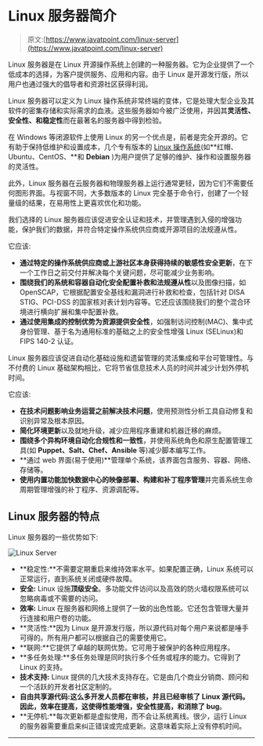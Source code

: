 # Linux 服务器简介

> 原文:[https://www.javatpoint.com/linux-server](https://www.javatpoint.com/linux-server)

Linux 服务器是在 Linux 开源操作系统上创建的一种服务器。它为企业提供了一个低成本的选择，为客户提供服务、应用和内容。由于 Linux 是开源发行版，所以用户也通过强大的倡导者和资源社区获得利润。

Linux 服务器可以定义为 Linux 操作系统非常终端的变体，它是处理大型企业及其软件的密集存储和实际需求的血液。这些服务器如今被广泛使用，并因其**灵活性、安全性、**和**稳定性**而在最著名的服务器中得到检验。

在 Windows 等闭源软件上使用 Linux 的另一个优点是，前者是完全开源的。它有助于保持低维护和设置成本，几个专有版本的 [Linux 操作系统](https://www.javatpoint.com/linux-tutorial)(如**红帽、Ubuntu、CentOS、**和 **Debian** )为用户提供了足够的维护、操作和设置服务器的灵活性。

此外，Linux 服务器在云服务器和物理服务器上运行通常更轻，因为它们不需要任何图形界面。与视窗不同，大多数版本的 Linux 完全基于命令行，创建了一个轻量级的结果，在易用性上更喜欢优化和功能。

我们选择的 Linux 服务器应该促进安全认证和技术，并管理遇到入侵的增强功能，保护我们的数据，并符合特定操作系统供应商或开源项目的法规遵从性。

它应该:

*   **通过特定的操作系统供应商或上游社区本身获得持续的敏感性安全更新**，在下一个工作日之前交付并解决每个关键问题，尽可能减少业务影响。
*   **围绕我们的系统和容器自动化安全配置补救和法规遵从性**以及图像扫描，如 OpenSCAP，它根据配置安全基线和漏洞进行补救和检查，包括针对 DISA STIG、PCI-DSS 的国家核对表计划内容等。它还应该围绕我们的整个混合环境进行横向扩展和集中配置补救。
*   **通过使用集成的控制优势为资源提供安全性**，如强制访问控制(MAC)、集中式身份管理、基于名为通用标准的基础之上的安全性增强 Linux (SELinux)和 FIPS 140-2 认证。

Linux 服务器应该促进自动化基础设施和遗留管理的灵活集成和平台可管理性。与不付费的 Linux 基础架构相比，它将节省信息技术人员的时间并减少计划外停机时间。

它应该:

*   **在技术问题影响业务运营之前解决技术问题**，使用预测性分析工具自动修复和识别异常及根本原因。
*   **简化环境更新**以及就地升级，减少应用程序重建和机器迁移的麻烦。
*   **围绕多个异构环境自动化合规性和一致性**，并使用系统角色和原生配置管理工具(如 **Puppet、Salt、Chef、Ansible** 等)减少脚本编写工作。
*   **通过 web 界面(易于使用)**管理单个系统，该界面包含服务、容器、网络、存储等。
*   **使用内置功能加快数据中心的映像部署、构建和补丁程序管理**并完善系统生命周期管理增强的补丁程序、资源调配等。

## Linux 服务器的特点

Linux 服务器的一些优势如下:

![Linux Server](../Images/1ff46ad816f0f896dbf6a864a44b74ea.png)

*   **稳定性:**不需要定期重启来维持效率水平。如果配置正确，Linux 系统可以正常运行，直到系统关闭或硬件故障。
*   **安全:** Linux 设施**顶级安全**。多功能文件访问以及高效的防火墙权限系统可以忽略病毒或不需要的访问。
*   **效率:** Linux 在服务器和网络上提供了一致的出色性能。它还包含管理大量并行连接和用户卷的功能。
*   **灵活性:**因为 Linux 是开源发行版，所以源代码对每个用户来说都是唾手可得的。所有用户都可以根据自己的需要使用它。
*   **联网:**它提供了卓越的联网优势。它可用于被保护的各种应用程序。
*   **多任务处理:**多任务处理是同时执行多个任务或程序的能力。它得到了 Linux 的支持。
*   **技术支持:** Linux 提供的几大技术支持存在。它是由几个商业分销商、顾问和一个活跃的开发者社区定制的。
*   **自由共享源代码:**这么多开发人员都在审核，并且已经审核了 Linux 源代码。因此，效率在提高，这使得**性能增强，安全性提高，**和**消除了 bug**。
*   **无停机:**每次更新都是虚拟使用，而不会让系统离线。很少，运行 Linux 的服务器需要重启来纠正错误或完成更新。这意味着实际上没有停机时间。

* * *